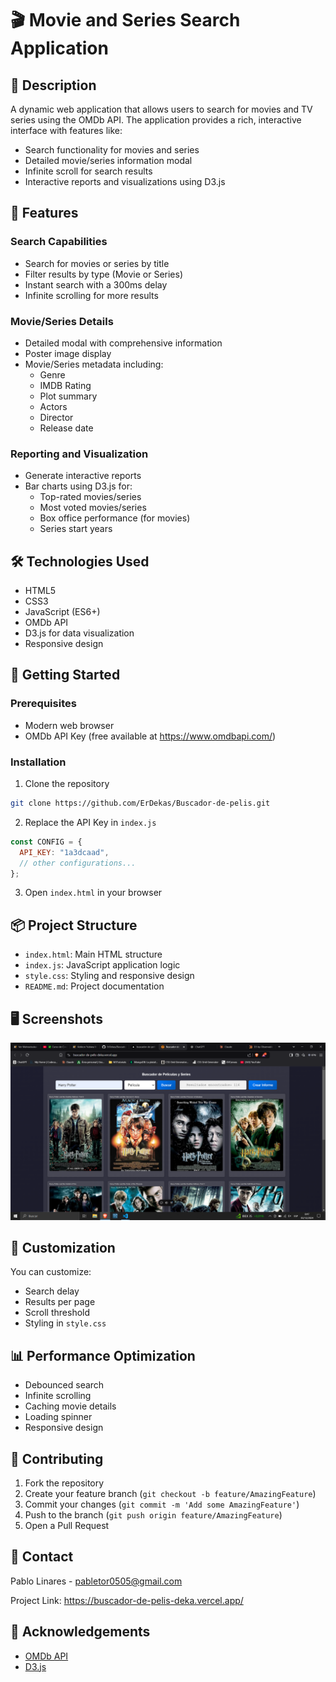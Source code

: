 # 🎬 Movie and Series Search Application

## 📝 Description

A dynamic web application that allows users to search for movies and TV series using the OMDb API. The application provides a rich, interactive interface with features like:
- Search functionality for movies and series
- Detailed movie/series information modal
- Infinite scroll for search results
- Interactive reports and visualizations using D3.js

## 🌟 Features

### Search Capabilities
- Search for movies or series by title
- Filter results by type (Movie or Series)
- Instant search with a 300ms delay
- Infinite scrolling for more results

### Movie/Series Details
- Detailed modal with comprehensive information
- Poster image display
- Movie/Series metadata including:
  - Genre
  - IMDB Rating
  - Plot summary
  - Actors
  - Director
  - Release date

### Reporting and Visualization
- Generate interactive reports
- Bar charts using D3.js for:
  - Top-rated movies/series
  - Most voted movies/series
  - Box office performance (for movies)
  - Series start years

## 🛠 Technologies Used

- HTML5
- CSS3
- JavaScript (ES6+)
- OMDb API
- D3.js for data visualization
- Responsive design

## 🚀 Getting Started

### Prerequisites
- Modern web browser
- OMDb API Key (free available at https://www.omdbapi.com/)

### Installation

1. Clone the repository
```bash
git clone https://github.com/ErDekas/Buscador-de-pelis.git
```

2. Replace the API Key in `index.js`
```javascript
const CONFIG = {
  API_KEY: "1a3dcaad",
  // other configurations...
};
```

3. Open `index.html` in your browser

## 📦 Project Structure

- `index.html`: Main HTML structure
- `index.js`: JavaScript application logic
- `style.css`: Styling and responsive design
- `README.md`: Project documentation

## 🖥 Screenshots

![Vista](image.png)

## 🔧 Customization

You can customize:
- Search delay
- Results per page
- Scroll threshold
- Styling in `style.css`

## 📊 Performance Optimization

- Debounced search
- Infinite scrolling
- Caching movie details
- Loading spinner
- Responsive design

## 🤝 Contributing

1. Fork the repository
2. Create your feature branch (`git checkout -b feature/AmazingFeature`)
3. Commit your changes (`git commit -m 'Add some AmazingFeature'`)
4. Push to the branch (`git push origin feature/AmazingFeature`)
5. Open a Pull Request

## 📧 Contact

Pablo Linares - pabletor0505@gmail.com

Project Link: https://buscador-de-pelis-deka.vercel.app/

## 🙏 Acknowledgements

- [OMDb API](https://www.omdbapi.com/)
- [D3.js](https://d3js.org/)